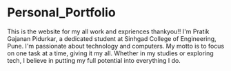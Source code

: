 # Personal_Portfolio 
This is the website for my all work and expriences thankyou!!
I'm Pratik Gajanan Pidurkar, a dedicated student at Sinhgad College of Engineering, Pune. I'm passionate about technology and computers. My motto is to focus on one task at a time, giving it my all. Whether in my studies or exploring tech, I believe in putting my full potential into everything I do.
